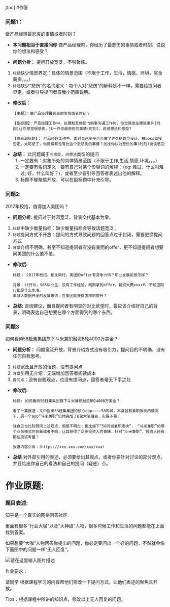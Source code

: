 [toc]
#作答
### 问题1：
做产品经理最悲哀的事情或者时刻？

- **本问题相当于直接问你**
做产品经理时，你经历了最悲伤的事情或者时刻，说说你的想法和感受？

- **问题分析：**
提问开放宽泛，不够聚焦。
1. `标题`缺少情景界定：具体的情景范围（不限于工作，生活，情感，环境，奖金薪资。。。）
2. `标题`缺少“悲伤”的名词定义：每个人对“悲伤”的解释是不一样，需要给提问者界定，或者引导提问者自我小范围说明。

- **修改后：**
	```
	【主题】：做产品经理最悲哀的事情或者时刻？

	【副标题】：产品经理工作中，处理和其他部门同事沟通工作时，你觉得发生哪些事件(时刻)让你感觉很悲伤，找一件你最悲伤的事情(时刻)，说说想法和感受?

	【或者副标题】： 产品经理工作中，面对自己辛辛苦苦做了许久的原型设计，被boss直接否定，太可悲了，你觉得有没有比这个更悲伤的事情？找找你认为悲伤的事(时刻)谈谈感受
	```
- **总结：**
	此问题属于`问感受`，`问想法`类型的提问
	1. 一定要有：对象所处的具体情景范围（不限于工作,生活,情感,环境。。。）
	2. 一定要有名词定义：要有自己对某个形容词的解释：（eg: 难过，什么叫难过; 好，什么叫好？)，或者至少要引导回答者表述出他的解释。
	3. 标题不够聚焦开放，可以在副标题中补充引导。

### 问题2:
2017年校招，值得加入美团吗？

- **问题分析:**
提问过于封闭宽泛。背景交代基本为零。
1. `标题`中缺少衡量指标：缺少衡量指标会导致话题宽泛；
2. `标题`提问方式不开放：提问的方式导致问题的回答点过于封闭，需要更换提问方式
2. `背景`介绍不明确，甚至不知道提问者有没有美团的offer，更不知道提问者想要问美团的什么值不值。

- **修改后:**
	```
	标题： 2017年校招，相比同行，美团的offer有竞争力吗？职业发展前景怎样？

	背景：it行业，985毕业生，没有工作经验，刚刚拿到offer，薪资大概xxxx¥，不知道同行都是什么水准。
	单就大数据开发的发展来讲，在美团能获得怎样的提升？
	```

- **总结:**
咨询建议，而且提问者有明显的对比欲望时，最应该介绍好自己的背景，明确表达自己想要在哪个方面得到的哪个东西。

### 问题3
如何看待58赶集集团旗下斗米兼职融资B轮4000万美金？

- **问题分析：**
问题宽泛开放，背景介绍方式没有吸引力，提问目的不明确，没有任何自我思考。
1. `标题`宽泛且开放的话题，没有提问点
2. `背景`引用无介绍：无端增加回答者阅读成本
3. `提问点`：没有自我观点，也没有提问点，回答者毫无下手之处

- **修改后:**
	```
	标题: 如何看待58赶集集团旗下斗米兼职融资B轮4000万美金？

	看了一篇报道：文中指出58赶集集团的核心app————58同城，本身就有兼职版块的情况下，另一个app“斗米兼职”仍然完成了B轮大笔融资，实属不易！

	我自己也比较赞同上述观点，但是不明白：相比旗下“58同城兼职版块”， “斗米兼职”的哪个业务模式的创新或者不同，让其获得了众多投资人的青睐，针对“斗米兼职”，投资人还有那些投资考量？

	报道内容引自：（https://xxx.xxx.com/xxx/xxx）
	```

- **总结**
对外部引用的表述，必须要给出其观点，或者你要针对讨论的部分观点，并且给出你自己的看法和自己的提问（疑惑）点。

# 作业原题:
### 题目表述:
知乎是一个真实的网络问答社区

里面有很多“行业大咖”以及“大神级”人物，很多时候工作和生活的问题都能在上面找到答案。

如果想要“大咖”人物回答你提出的问题，你必定要问出一个好的问题，不然就会像下面图中的问题一样“无人回复”。

![请在这里输入图片描述](https://sawiki2.nie.netease.com/media/image/gzyinkaixuan/20180908184328.png)

作业要求：

请同学 根据课程学习的内容帮他们修改一下提问方式，让他们表述的聚焦且开放。

Tips：根据课程中所讲的知识点，修改以上无人回复的问题。
